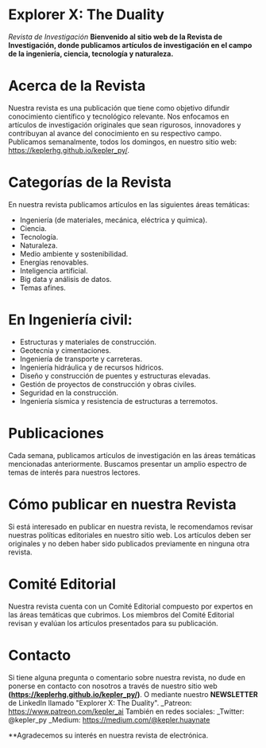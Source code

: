# Explorer X: The Duality
_Revista de Investigación_
**Bienvenido al sitio web de la Revista de Investigación, donde publicamos artículos de investigación en el campo de la ingeniería, ciencia, tecnología y naturaleza.**

# Acerca de la Revista
Nuestra revista es una publicación que tiene como objetivo difundir conocimiento científico y tecnológico relevante. Nos enfocamos en artículos de investigación originales que sean rigurosos, innovadores y contribuyan al avance del conocimiento en su respectivo campo.
Publicamos semanalmente, todos los domingos, en nuestro sitio web: https://keplerhg.github.io/kepler_py/.

# Categorías de la Revista
En nuestra revista publicamos artículos en las siguientes áreas temáticas:

- Ingeniería (de materiales, mecánica, eléctrica y química).
- Ciencia.
- Tecnología.
- Naturaleza.
- Medio ambiente y sostenibilidad.
- Energías renovables.
- Inteligencia artificial.
- Big data y análisis de datos.
- Temas afines.

# En Ingeniería civil:

- Estructuras y materiales de construcción.
- Geotecnia y cimentaciones.
- Ingeniería de transporte y carreteras.
- Ingeniería hidráulica y de recursos hídricos.
- Diseño y construcción de puentes y estructuras elevadas.
- Gestión de proyectos de construcción y obras civiles.
- Seguridad en la construcción.
- Ingeniería sísmica y resistencia de estructuras a terremotos.


# Publicaciones
Cada semana, publicamos artículos de investigación en las áreas temáticas mencionadas anteriormente. Buscamos presentar un amplio espectro de temas de interés para nuestros lectores.

# Cómo publicar en nuestra Revista
Si está interesado en publicar en nuestra revista, le recomendamos revisar nuestras políticas editoriales en nuestro sitio web. Los artículos deben ser originales y no deben haber sido publicados previamente en ninguna otra revista.

# Comité Editorial
Nuestra revista cuenta con un Comité Editorial compuesto por expertos en las áreas temáticas que cubrimos.
Los miembros del Comité Editorial revisan y evalúan los artículos presentados para su publicación.

# Contacto
Si tiene alguna pregunta o comentario sobre nuestra revista, no dude en ponerse en contacto con nosotros a través de nuestro sitio web **(https://keplerhg.github.io/kepler_py/)**.
O mediante nuestro **NEWSLETTER** de LinkedIn llamado "Explorer X: The Duality".
_Patreon: https://www.patreon.com/kepler_ai
También en redes sociales:
_Twitter: @kepler_py
_Medium: https://medium.com/@kepler.huaynate

**Agradecemos su interés en nuestra revista de electrónica.
